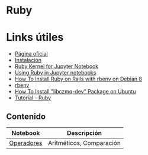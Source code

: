 # Ruby

# Links útiles

- [Página oficial](https://www.ruby-lang.org/es/)
- [Instalación](https://www.ruby-lang.org/es/)
- [Ruby Kernel for Jupyter Notebook](http://devopspy.com/linux/ruby-kernel-jupyter-notebook/)
- [Using Ruby in Jupyter notebooks](https://www.anegron.site/2020/05/28/using-ruby-in-jupyter-notebooks/)
- [How To Install Ruby on Rails with rbenv on Debian 8](https://www.digitalocean.com/community/tutorials/how-to-install-ruby-on-rails-with-rbenv-on-debian-8)
- [rbenv](https://github.com/rbenv/rbenv)
- [How To Install "libczmq-dev" Package on Ubuntu](https://zoomadmin.com/HowToInstall/UbuntuPackage/libczmq-dev)
- [Tutorial - Ruby](https://www.tutorialspoint.com/ruby/index.htm)


## Contenido

| Notebook  | Descripción |
| :---: | :---: |
| [Operadores](operators.ipynb) | Aritméticos, Comparación |